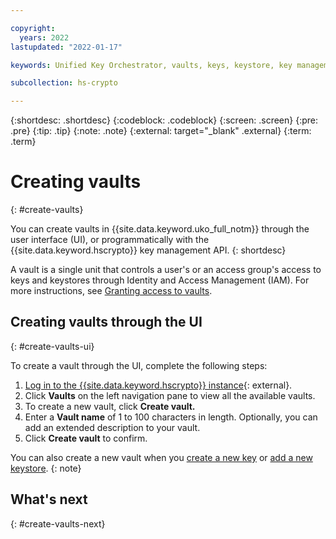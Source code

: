 ```yaml
---

copyright:
  years: 2022
lastupdated: "2022-01-17"

keywords: Unified Key Orchestrator, vaults, keys, keystore, key management

subcollection: hs-crypto

---
```


{:shortdesc: .shortdesc}
{:codeblock: .codeblock}
{:screen: .screen}
{:pre: .pre}
{:tip: .tip}
{:note: .note}
{:external: target="_blank" .external}
{:term: .term}


# Creating vaults
{: #create-vaults}

You can create vaults in {{site.data.keyword.uko_full_notm}} through the user interface (UI), or programmatically with the {{site.data.keyword.hscrypto}} key management API.
{: shortdesc}

A vault is a single unit that controls a user's or an access group's access to keys and keystores through Identity and Access Management (IAM). For more instructions, see [Granting access to vaults](/docs/hs-crypto?topic=hs-crypto-grant-access-vaults).


## Creating vaults through the UI
{: #create-vaults-ui}

To create a vault through the UI, complete the following steps:

1. [Log in to the {{site.data.keyword.hscrypto}} instance](https://cloud.ibm.com/login){: external}.
2. Click **Vaults** on the left navigation pane to view all the available vaults.
3. To create a new vault, click **Create vault.**
4. Enter a **Vault name** of 1 to 100 characters in length. Optionally, you can add an extended description to your vault.
6. Click **Create vault** to confirm.


You can also create a new vault when you [create a new key](/docs/hs-crypto?topic=hs-crypto-create-internal-keys) or [add a new keystore](/docs/hs-crypto?topic=hs-crypto-create-internal-keystores).
{: note}


## What's next
{: #create-vaults-next}


  


